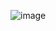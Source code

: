![image](https://user-images.githubusercontent.com/36649115/50733421-058ab180-1142-11e9-982f-f89211aa80c7.png)
